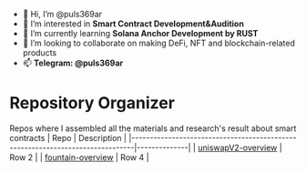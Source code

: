 - 👋 Hi, I’m @puls369ar
- 👀 I’m interested in **Smart Contract Development&Audition**
- 🌱 I’m currently learning **Solana Anchor Development by RUST**
- 💞️ I’m looking to collaborate on making DeFi, NFT and blockchain-related products
- 📫 **Telegram: @puls369ar**


<!---
puls369ar/puls369ar is a ✨ special ✨ repository because its `README.md` (this file) appears on your GitHub profile.
You can click the Preview link to take a look at your changes.
--->

# Repository Organizer

Repos where I assembled all the materials and research's result about smart contracts
| Repo     |                                                                       Description |
|-------------------------------------------------------------------------------|--------------|
| [uniswapV2-overview](https://github.com/puls369ar/uniswapV2-overview)         | Row 2        |
| [fountain-overview](https://github.com/puls369ar/fountain-solicy-overview)    | Row 4        |
